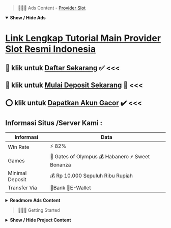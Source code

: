 > :red_circle::red_circle::red_circle: Ads Content - [Provider Slot](https://atom.io/packages/provider-slot)

<details open><summary><b>Show / Hide Ads</b></summary>

# [Link Lengkap Tutorial Main Provider Slot Resmi Indonesia](https://atom.io/packages/provider-slot)
## :heart_decoration: klik untuk [Daftar Sekarang](https://agentotoplay.net/promo/) :white_check_mark: <<< 
## :8ball: klik untuk [Mulai Deposit Sekarang](https://agentotoplay.net/) :cake: <<< 
## :o: klik untuk [Dapatkan Akun Gacor](https://agentotoplay.net/) :heavy_check_mark: <<< 

## Informasi Situs /Server Kami : 

| Informasi  | Data |
| ------------- | ------------- |
| Win Rate  | ⚡ 82% |
| Games  | 🔱 Gates of Olympus 💰 Habanero ⚡ Sweet Bonanza |
| Minimal Deposit  | 💰 Rp 10.000 Sepuluh Ribu Rupiah |
| Transfer Via  | 🏅Bank 🏅E-Wallet |

<details><summary><b>Readmore Ads Content</b></summary>

## Table Of Content
- [Daftar Situs Slot 4d](#slot-4d)
- [Dapatkan Info Bonus New Member 100 Slot Game](#bonus-new-member-100-slot-game)
- [Cara Kerja Bocoran Slot Gacor Hari Ini](#bocoran-slot-gacor-hari-ini)
- [Info Gratis Info Slot Gacor Hari Ini](#info-slot-gacor-hari-ini)
- [Sharing Gacor Slot Aztec Gems](#slot-aztec-gems)
- [Rekomendasi Daftar Game Slot Pragmatic](#game-slot-pragmatic)
- [Daftar Nama Agentotoplay](#agentotoplay)
- [Ini Info Slot 4d](#slot-4d)
- [Info Banyak Bonus Game Slot](#game-slot)
- [Winrate Tinggi Slot Gacor 2022](#slot-gacor-2022)

## Slot 4d
Simple serta Praktis Dalam Bermain Slot Online, Tak sebanding seperti permainan dekat situs yang lainnya yang belum memiliki izin dengan lisensi formal dari golongan yang berwenang, disini para bettors nantinya akan meraih tenggang paling simple serta praktis saat bermain game slot online opsi anda, dimana kalian cuma butuh mengunjungi situs kita pada browser sama dekstop ataupun handphone yang kalian miliki, bahwa kalian telah dapat permainan segera sejauh peluang yang kalian inginkan.
## Bonus New Member 100 Slot Game
Kunci sukses bersama kekayaan waktu taruhan slot online adalah belajar. Setiap pertunjukan mempunyai twist privat di permainannya, jadi pahamilah lebih-lebih dahulu. Setelah Saudara mengamati selanjutnya sesudah mendapatkan pola strategi terbaik, persentase keunggulan melonjak begitu memainkan pertunjukan slot online terbaik.
## Bocoran Slot Gacor Hari Ini
Bermain Casino Online dekat Bandar Slot Gacor Terpercaya, Permainan casino telah jadi struktur kesukaan kita bagi menghabiskan setiap kurun seiring sobat dan personel keluarga kalian waktu peluang yang memadai lama. Mungkin tidak sedikit dari kita yang telah menikmati permainan game judi online semacam ini dan itu bukan menjadi peristiwa yang tabu. Cuma karena Kamu menggemari game kartu poker tidak berarti Kamu adalah seseorang penjudi yang tak tambah bertanggung jawab. Tetapi, sejauh tahun mana tahu banyak dari kita yang menghadapi keterbatasan. Mungkin member serta orang yang ia cintai terpisah serta bukan sanggup rapat berjumpa sebagai langsung untuk menikmati game kesukaan mereka. Untungnya, tatkala ini, para penikmat judi bisa permainan kartu maupun game meja sama sip bergabung sejawat mereka sebagai online, ataupun bahkan sama orang yang sampai-sampai nggak dikenali sebagai acak.
## Info Slot Gacor Hari Ini
cara Daftar Slot Online? Apa tatkala ini kamu sedangkan mencari situs slot online paling gacor yang menyediakan game slot online unggul ? Jika iya , saudara berada dekat ruang yang tepat ! Yap ,agentotoplay.org yang telah dikenal bagaikan situs judi slot gacor musim ini dapat jadi sarung untuk permainan judi online anda Agentotoplay sudah banyak dipercayai akibat para member judi online dekat bumi pertama pada Indonesia.Untuk kamu yang lagi ragu berbaur pada situs judi slot gacor kami , anda mampu mengecek ulasan pada sosial media ataupun forum tentang situs agentotoplay dari member judi online lainnya. Kami berani melindungi anda hendak mendapatkan banyak review positif mengenai situs kita yang mempunyai opsi game slot gacor pagi musim ini serta game slot gacor malam musim ini. Selain itu kita lumayan dikenal menjadi salah tunggal situs slot gacor mudah beroleh yang memberikan service pilihan serta terlengkap yang dapat memudahkan bettors pada melakukan apapun.

## Slot Aztec Gems
Aztec Gems yakni pemainan mesin slot mengangkat yang membuat setiap putaran kaya serta antisipasi memenangi garis lagi multiplier yang muncul dalam reel ke-4. Tampilannya amat cerah dengan berwarna-warni.Permata diartikan sebagai inti dari mainan ini. Selain itu, terdapat topeng Aztec yang bermain laksana simbol wild – yang sepertinya muncul nyaris pada setiap putaran, menolong melengkapi makin tidak sedikit koalisi unggulan tatkala menggantikan simbol permata apa pun.Pemain yang suka pertunjukan mesin slot sederhana tanpa tambahan komplikasi dari mainan sampingan maka putaran bonus tentu hendak menikmati mainan ini.

## Game Slot Pragmatic
 The Dog House, Didukung karena 5 reel beserta 20 payline, game slot The Dog House bukan perlu saat lama untuk menggapai popularitas sejak awal diluncurkan. Meskipun mempunyai total jackpot yang relatif kecil, yakni cuma sebesar 750x nilai taruhan, game slot online The Dog House punya nilai RTP yang relatif besar, adalah 96,51%.
## Agentotoplay
Tingkatkan Target Secara Progresif, Saudara agak patut punya target. Misalkan Kamu menargetkan jackpot, Kamu pantas pasti, tentu pusat pada target. Secara bertahap, mulailah meningkatkan target yang Saudara tentukan sebagai perlahan. Metode ini pasti sama tidak sedikit latihan. Jarang mendapatkan bahwa seseorang hanya mampu memenangkan suatu bagian dari permainan. Sebab itu, Saudara bukan bisa menyerah hanya karena mereka sudah kehilangan pada permainan. Saudara kudu menyelesaikan tekad untuk mencapai target sama memperoleh jackpot.
## Slot 4d
Apa yang diperlukan untuk daftar situs judi slot online terpercaya ?
Untuk mampu mendaftarkan diri saudara dekat agen toto play, pas mempunyai rekening individu beserta anda sudah sanggup daftar tanpa dipungut nupah sepeser pun alias gratis.
## Game Slot
Bagaimana Cara Deposit Slot Dana? Login akun ruang anda bermain, membeda-bedakan deposit, copy bagian tujuan, naik ke aplikasi dana, klik menu kirim, isi no intensi pada kolom telepon, isi besaran uang, klik bayar, masukkan pin dana.
## Slot Gacor 2022
Mengapa judi slot online bertambah tidak sedikit peminatnya dibanding game judi lainnya ?
Karena game slot online sangat gampang pada mainkan, hanya menekan tombol spin kamu telah sanggup bermain, bersalah serta pertunjukan judi online lainnya semacam judi bola, togel, lalu casino yang membutuhkan keahlian untuk bermain game judi online tersebut.

</details>

</details>

> :red_circle::red_circle::red_circle: Getting Started

<details><summary><b>Show / Hide Project Content</b></summary>

#  Project Name / Title : 
ATPEngine Project #52
##  Getting Started : 
These instructions will get you a copy of the project up and running on your local machine for development and testing purposes. See deployment for notes on how to deploy the project on a live system.

##  Installation for ATPEngine Project #52 : 
A step by step guide that will tell you how to get the development environment up and running.
<ul><li>How to install #1</li><li>How to install #2</li><li>How to install #3</li><li>How to install #4</li><li>How to install #5</li><li>How to install #6</li></ul>

##  Usage : 
A few examples of useful commands and/or tasks.
<ul><li>Usage #1</li><li>Usage  #2</li><li>Usage  #3</li><li>Usage #4</li><li>Usage  #5</li><li>Usage  #6</li></ul>

##  Ads Links : 
Get To Know about our other ads.


[Slot Depo 10rb Gampang Win](https://atom.io/packages/slot-depo-10rb)

[Spider Slot Uang Asli Terpercaya](https://atom.io/packages/spider-slot)

[Spbo Slot Gampang Jackpot](https://atom.io/packages/spbo-slot)

[Demo Slot Pg Via Pulsa](https://atom.io/packages/demo-slot-pg)

[Menang Judi Slot Bonus New Member](https://atom.io/packages/menang-judi-slot)

[Slot Free Spins Terbaru Di 2022](https://atom.io/packages/slot-free-spins)

[Sobat Gaming Slot Resmi Indonesia](https://atom.io/packages/sobat-gaming-slot)

[Hk Togel Yang Menghasilkan Uang](https://atom.io/packages/hk-togel)

[Slot Pragmatic Tanpa Potongan](https://atom.io/packages/slot-pragmatic)

[Bocoran Slot Winrate Tinggi](https://atom.io/packages/bocoran-slot)

[Bocoran Slot Admin Paling Hoki](https://atom.io/packages/bocoran-slot-admin)

[Slot Maxwin Penghasil Uang Asli](https://atom.io/packages/slot-maxwin)

[Slot Pake Pulsa Paling Baru](https://atom.io/packages/slot-pake-pulsa)

##  Additional Project That Can Be Usefull : 
Get To Know about our other projects.


[ATPEngine Project #24](https://atom.io/packages/atpengine-project-24)

[ATPEngine Project #68](https://atom.io/packages/atpengine-project-68)

[ATPEngine Project #88](https://atom.io/packages/atpengine-project-88)

[ATPEngine Project #48](https://atom.io/packages/atpengine-project-48)

[ATPEngine Project #86](https://atom.io/packages/atpengine-project-86)

[ATPEngine Project #39](https://atom.io/packages/atpengine-project-39)

[ATPEngine Project #11](https://atom.io/packages/atpengine-project-11)

[ATPEngine Project #65](https://atom.io/packages/atpengine-project-65)

[ATPEngine Project #55](https://atom.io/packages/atpengine-project-55)

[ATPEngine Project #93](https://atom.io/packages/atpengine-project-93)

##  Master Project : 
Incase you want to know more about our master project, please visit [ATPEngine Home Project](https://atom.io/packages/atpengine-home-project)

</details>
